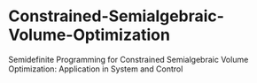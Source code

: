 # Constrained-Semialgebraic-Volume-Optimization
Semidefinite Programming for Constrained Semialgebraic Volume Optimization: Application in System and Control
